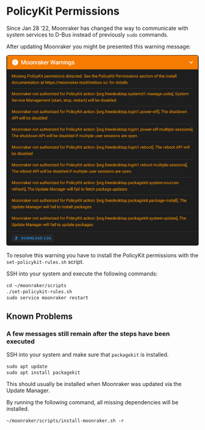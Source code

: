 # PolicyKit Permissions

Since Jan 28 ‘22, Moonraker has changed the way to communicate with system services to D-Bus instead of previously `sudo` commands.

After updating Moonraker you might be presented this warning message:

![](../../.gitbook/assets/policitykit.png)

To resolve this warning you have to install the PolicyKit permissions with the `set-policykit-rules.sh` script.

SSH into your system and execute the following commands:

```
cd ~/moonraker/scripts  
./set-policykit-rules.sh  
sudo service moonraker restart
```

## Known Problems <a href="#known-problems" id="known-problems"></a>

### A few messages still remain after the steps have been executed <a href="#a-few-messages-still-remain-after-the-steps-have-been-executed" id="a-few-messages-still-remain-after-the-steps-have-been-executed"></a>

SSH into your system and make sure that `packagekit` is installed.

```
sudo apt update
sudo apt install packagekit
```

This should usually be installed when Moonraker was updated via the Update Manager.

By running the following command, all missing dependencies will be installed.

```
~/moonraker/scripts/install-moonraker.sh -r
```
